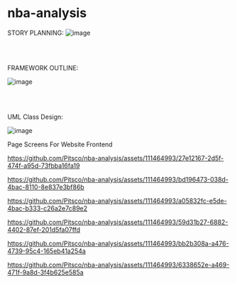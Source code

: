 # nba-analysis

STORY PLANNING:
![image](https://github.com/Pitsco/nba-analysis/assets/45215873/f763f0e5-66c8-4784-b8fb-1560c3c00a5e)

<br>
<br>

FRAMEWORK OUTLINE:

![image](https://github.com/Pitsco/nba-analysis/assets/45215873/c931e546-fb28-4e41-bf8e-4ac20159365e)


<br>
<br>

UML Class Design:

![image](https://github.com/Pitsco/nba-analysis/assets/45215873/8cd6755e-5a83-42f6-b9cf-b5697f9d5a79)


Page Screens For Website Frontend

https://github.com/Pitsco/nba-analysis/assets/111464993/27e12167-2d5f-474f-a95d-73fbba16fa19

https://github.com/Pitsco/nba-analysis/assets/111464993/bd196473-038d-4bac-8110-8e837e3bf86b

https://github.com/Pitsco/nba-analysis/assets/111464993/a05832fc-e5de-4bac-b333-c26a2e7c89e2

https://github.com/Pitsco/nba-analysis/assets/111464993/59d31b27-6882-4402-87ef-201d5fa07ffd

https://github.com/Pitsco/nba-analysis/assets/111464993/bb2b308a-a476-4739-95c4-165eb41a254a

https://github.com/Pitsco/nba-analysis/assets/111464993/6338652e-a469-471f-9a8d-3f4b625e585a

